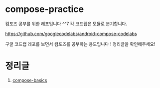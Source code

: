 # compose-practice
컴포즈 공부를 위한 레포입니다 ^^7 각 코드랩은 모듈로 분기합니다.

https://github.com/googlecodelabs/android-compose-codelabs

구굴 코드랩 레포를 보면서 컴포즈를 공부하는 용도입니다 ! 정리글을 확인해주세요!

# 정리글
1. [compose-basics](https://dev-jiwon.notion.site/Basics-ef8a033db1b5428f9d1f7053ce3d39c5)
